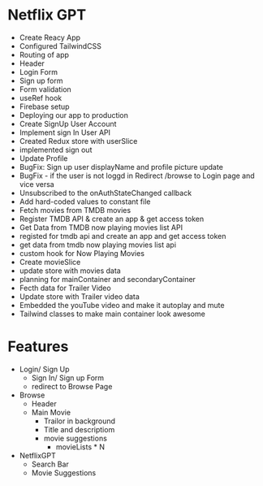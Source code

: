 # Netflix GPT

- Create Reacy App
- Configured TailwindCSS
- Routing of app
- Header
- Login Form
- Sign up form
- Form validation
- useRef hook
- Firebase setup
- Deploying our app to production
- Create SignUp User Account
- Implement sign In User API
- Created Redux store with userSlice
- implemented sign out
- Update Profile
- BugFix: Sign up user displayName and profile picture update
- BugFix - if the user is not loggd in Redirect /browse to Login page and vice versa
- Unsubscribed to the onAuthStateChanged callback
- Add hard-coded values to constant file
- Fetch movies from TMDB movies
- Register TMDB API & create an app & get access token
- Get Data from TMDB now playing movies list API
- registed for tmdb api and create an app and get access token
- get data from tmdb now playing movies list api
- custom hook for Now Playing Movies
- Create movieSlice
- update store with movies data
- planning for mainContainer and secondaryContainer
- Fecth data for Trailer Video
- Update store with Trailer video data
- Embedded the youTube video and make it autoplay and mute
- Tailwind classes to make main container look awesome

# Features

- Login/ Sign Up
    - Sign In/ Sign up Form
    - redirect to Browse Page
- Browse 
    - Header
    - Main Movie
        - Trailor in background
        - Title and descriptiom
        - movie suggestions 
            - movieLists * N
- NetflixGPT
    - Search Bar
    - Movie Suggestions

